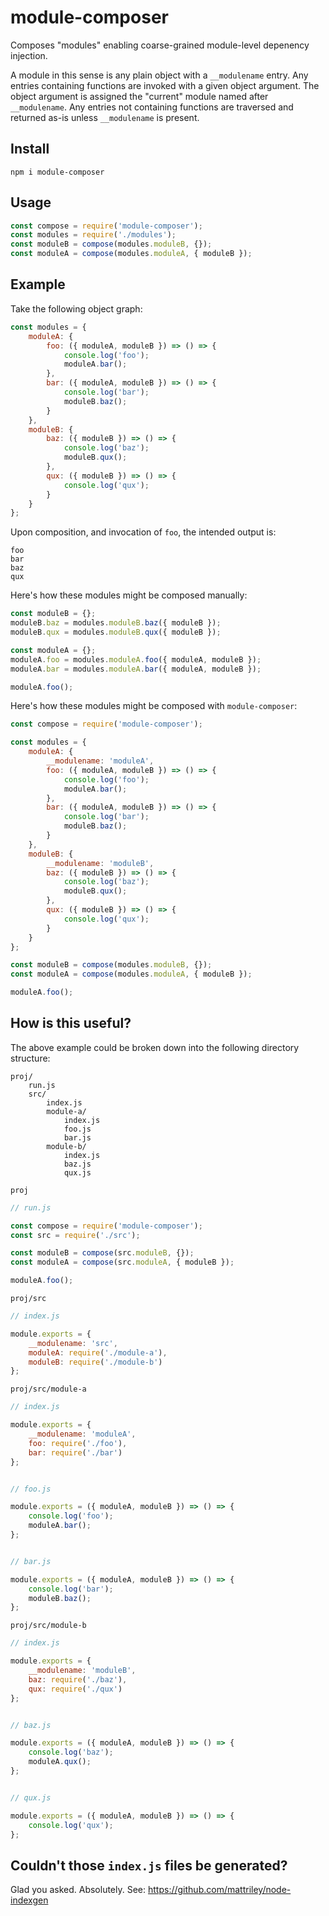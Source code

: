 # module-composer

Composes "modules" enabling coarse-grained module-level depenency injection.

A module in this sense is any plain object with a `__modulename` entry.
Any entries containing functions are invoked with a given object argument. 
The object argument is assigned the "current" module named after `__modulename`.
Any entries not containing functions are traversed and returned as-is unless `__modulename` is present.

## Install

`npm i module-composer`

## Usage

```js
const compose = require('module-composer');
const modules = require('./modules');
const moduleB = compose(modules.moduleB, {});
const moduleA = compose(modules.moduleA, { moduleB });
```

## Example

Take the following object graph:

```js
const modules = {
    moduleA: {
        foo: ({ moduleA, moduleB }) => () => {
            console.log('foo');
            moduleA.bar();
        },
        bar: ({ moduleA, moduleB }) => () => {
            console.log('bar');
            moduleB.baz();
        }
    },
    moduleB: {
        baz: ({ moduleB }) => () => {
            console.log('baz');
            moduleB.qux();
        },
        qux: ({ moduleB }) => () => {
            console.log('qux');
        }
    }
};
```

Upon composition, and invocation of `foo`, the intended output is:

```
foo
bar
baz
qux
```

Here's how these modules might be composed manually:

```js
const moduleB = {};
moduleB.baz = modules.moduleB.baz({ moduleB });
moduleB.qux = modules.moduleB.qux({ moduleB });

const moduleA = {};
moduleA.foo = modules.moduleA.foo({ moduleA, moduleB });
moduleA.bar = modules.moduleA.bar({ moduleA, moduleB });

moduleA.foo();
```

Here's how these modules might be composed with `module-composer`:

```js
const compose = require('module-composer');

const modules = {
    moduleA: {
        __modulename: 'moduleA',
        foo: ({ moduleA, moduleB }) => () => {
            console.log('foo');
            moduleA.bar();
        },
        bar: ({ moduleA, moduleB }) => () => {
            console.log('bar');
            moduleB.baz();
        }
    },
    moduleB: {
        __modulename: 'moduleB',
        baz: ({ moduleB }) => () => {
            console.log('baz');
            moduleB.qux();
        },
        qux: ({ moduleB }) => () => {
            console.log('qux');
        }
    }
};

const moduleB = compose(modules.moduleB, {});
const moduleA = compose(modules.moduleA, { moduleB });

moduleA.foo();
```

## How is this useful?

The above example could be broken down into the following directory structure:

```
proj/
    run.js
    src/
        index.js
        module-a/
            index.js
            foo.js
            bar.js            
        module-b/
            index.js  
            baz.js
            qux.js                  
```

`proj`

```js
// run.js

const compose = require('module-composer');
const src = require('./src');

const moduleB = compose(src.moduleB, {});
const moduleA = compose(src.moduleA, { moduleB });

moduleA.foo();
```

`proj/src`

```js
// index.js

module.exports = {
    __modulename: 'src',
    moduleA: require('./module-a'),
    moduleB: require('./module-b')
};
```

`proj/src/module-a`

```js
// index.js

module.exports = {
    __modulename: 'moduleA',
    foo: require('./foo'),
    bar: require('./bar')
};


// foo.js

module.exports = ({ moduleA, moduleB }) => () => {
    console.log('foo');
    moduleA.bar();
};


// bar.js

module.exports = ({ moduleA, moduleB }) => () => {
    console.log('bar');
    moduleB.baz();
};
```

`proj/src/module-b`

```js
// index.js

module.exports = {
    __modulename: 'moduleB',
    baz: require('./baz'),
    qux: require('./qux')
};


// baz.js

module.exports = ({ moduleA, moduleB }) => () => {
    console.log('baz');
    moduleA.qux();
};


// qux.js

module.exports = ({ moduleA, moduleB }) => () => {
    console.log('qux');
};
```

## Couldn't those `index.js` files be generated?

Glad you asked. Absolutely. See: https://github.com/mattriley/node-indexgen

